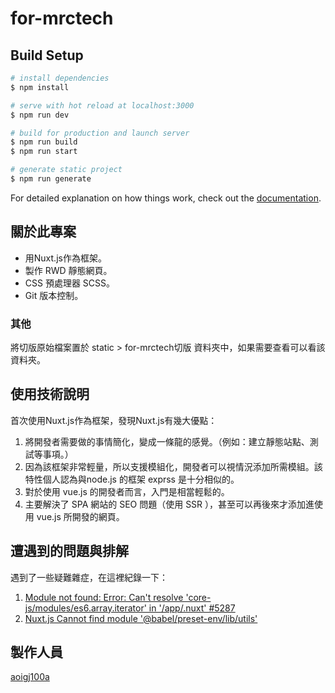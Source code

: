 # for-mrctech

## Build Setup

```bash
# install dependencies
$ npm install

# serve with hot reload at localhost:3000
$ npm run dev

# build for production and launch server
$ npm run build
$ npm run start

# generate static project
$ npm run generate
```

For detailed explanation on how things work, check out the [documentation](https://nuxtjs.org).

## 關於此專案
- 用Nuxt.js作為框架。
- 製作 RWD 靜態網頁。
- CSS 預處理器 SCSS。
- Git 版本控制。

### 其他
  將切版原始檔案置於 static > for-mrctech切版 資料夾中，如果需要查看可以看該資料夾。
  

## 使用技術說明
首次使用Nuxt.js作為框架，發現Nuxt.js有幾大優點：
 1. 將開發者需要做的事情簡化，變成一條龍的感覺。（例如：建立靜態站點、測試等事項。）
 2. 因為該框架非常輕量，所以支援模組化，開發者可以視情況添加所需模組。該特性個人認為與node.js 的框架 exprss 是十分相似的。
 3. 對於使用 vue.js 的開發者而言，入門是相當輕鬆的。
 4. 主要解決了 SPA 網站的 SEO 問題（使用 SSR ），甚至可以再後來才添加進使用 vue.js 所開發的網頁。

## 遭遇到的問題與排解
遇到了一些疑難雜症，在這裡紀錄一下：
1. [Module not found: Error: Can't resolve 'core-js/modules/es6.array.iterator' in '/app/.nuxt' #5287](https://github.com/nuxt/nuxt.js/issues/5287)
2. [Nuxt.js Cannot find module '@babel/preset-env/lib/utils'](https://stackoverflow.com/questions/66325582/nuxt-js-cannot-find-module-babel-preset-env-lib-utils)

## 製作人員
[aoigj100a](https://github.com/aoigj100a)